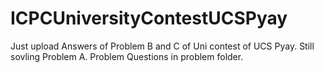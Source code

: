 # ICPCUniversityContestUCSPyay
Just upload
Answers of Problem B and C of Uni contest of UCS Pyay.
Still sovling Problem A.
Problem Questions in problem folder.
